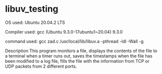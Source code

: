 # libuv_testing

OS used: Ubuntu 20.04.2 LTS

Compiler used: gcc (Ubuntu 9.3.0-17ubuntu1~20.04) 9.3.0

  command used: gcc zad.c /usr/local/lib/libuv.a -pthread -ldl -Wall -g


Description
This program monitors a file, displays the contents of the file to a terminal when a timer runs out, saves the timestamps when the file has been modified to a log file, fills the file with the information from TCP or UDP packets from 2 different ports.
